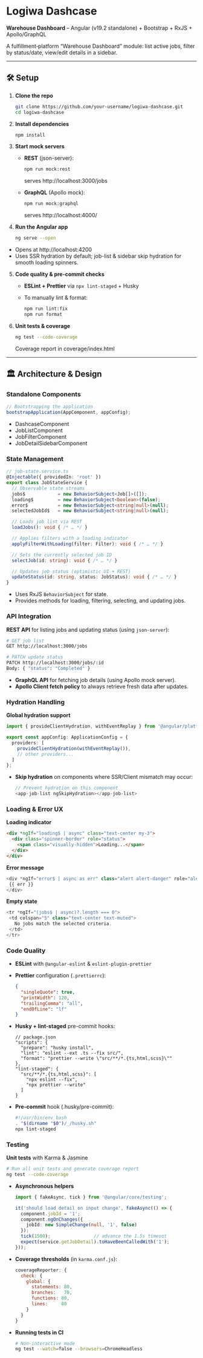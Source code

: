 # Logiwa Dashcase

**Warehouse Dashboard** – Angular (v19.2 standalone) + Bootstrap + RxJS + Apollo/GraphQL

A fulfillment‐platform “Warehouse Dashboard” module: list active jobs, filter by status/date, view/edit details in a sidebar.

---

## 🛠️ Setup

1. **Clone the repo**  
   ```bash
   git clone https://github.com/your-username/logiwa-dashcase.git
   cd logiwa-dashcase

2. **Install dependencies**  
   ```bash
   npm install

3. **Start mock servers**  
   - **REST** (json-server):  
     ```bash
     npm run mock:rest
     ```
     serves http://localhost:3000/jobs
     
   - **GraphQL** (Apollo mock):  
     ```bash
     npm run mock:graphql
     ```
     serves http://localhost:4000/
     
4. **Run the Angular app**  
   ```bash
   ng serve --open
  * Opens at http://localhost:4200
  * Uses SSR hydration by default; job-list & sidebar skip hydration for smooth loading spinners.

5. **Code quality & pre-commit checks**  
   - **ESLint + Prettier** via `npx lint-staged` + Husky  
   - To manually lint & format:
    
     ```bash
     npm run lint:fix
     npm run format
     ```
     
6. **Unit tests & coverage**  
   ```bash
   ng test --code-coverage
   ```
   Coverage report in coverage/index.html

---
   
## 🏛️ Architecture & Design

### Standalone Components

```ts
// Bootstrapping the application
bootstrapApplication(AppComponent, appConfig);
```
- DashcaseComponent
- JobListComponent
- JobFilterComponent
- JobDetailSidebarComponent

### State Management  
```ts
// job-state.service.ts
@Injectable({ providedIn: 'root' })
export class JobStateService {
  // Observable state streams
  jobs$            = new BehaviorSubject<Job[]>([]);
  loading$         = new BehaviorSubject<boolean>(false);
  error$           = new BehaviorSubject<string|null>(null);
  selectedJobId$   = new BehaviorSubject<string|null>(null);

  // Loads job list via REST
  loadJobs(): void { /* … */ }

  // Applies filters with a loading indicator
  applyFilterWithLoading(filter: Filter): void { /* … */ }

  // Sets the currently selected job ID
  selectJob(id: string): void { /* … */ }

  // Updates job status (optimistic UI + REST)
  updateStatus(id: string, status: JobStatus): void { /* … */ }
}
```
- Uses RxJS `BehaviorSubject` for state.
- Provides methods for loading, filtering, selecting, and updating jobs.

### API Integration  
**REST API** for listing jobs and updating status (using `json-server`):  
  ```bash
  # GET job list
  GET http://localhost:3000/jobs

  # PATCH update status
  PATCH http://localhost:3000/jobs/:id
  Body: { "status": "Completed" }
  ```
  - **GraphQL API** for fetching job details (using Apollo mock server).
  - **Apollo Client fetch policy** to always retrieve fresh data after updates.

### Hydration Handling  
**Global hydration support**  
  ```ts
  import { provideClientHydration, withEventReplay } from '@angular/platform-browser';

  export const appConfig: ApplicationConfig = {
    providers: [
      provideClientHydration(withEventReplay()),
      // other providers...
    ]
  };
  ```
- **Skip hydration** on components where SSR/Client mismatch may occur:

  ```ts
  // Prevent hydration on this component
  <app-job-list ngSkipHydration></app-job-list>
  ```
  
### Loading & Error UX  
**Loading indicator**  
  ```html
  <div *ngIf="loading$ | async" class="text-center my-3">
    <div class="spinner-border" role="status">
      <span class="visually-hidden">Loading...</span>
    </div>
  </div>
 ```
**Error message**  
  ```ts
 <div *ngIf="error$ | async as err" class="alert alert-danger" role="alert">
   {{ err }}
 </div>
 ```
**Empty state**  
  ```ts
 <tr *ngIf="(jobs$ | async)?.length === 0">
   <td colspan="5" class="text-center text-muted">
     No jobs match the selected criteria.
   </td>
 </tr>
 ```

### Code Quality  
- **ESLint** with `@angular-eslint` & `eslint-plugin-prettier`  
- **Prettier** configuration (`.prettierrc`):

  ```json
  {
    "singleQuote": true,
    "printWidth": 120,
    "trailingComma": "all",
    "endOfLine": "lf"
  }
  ```

- **Husky + lint-staged** pre-commit hooks:

  ```jsonc
  // package.json
  "scripts": {
    "prepare": "husky install",
    "lint": "eslint --ext .ts --fix src/",
    "format": "prettier --write \"src/**/*.{ts,html,scss}\""
  },
  "lint-staged": {
    "src/**/*.{ts,html,scss}": [
      "npx eslint --fix",
      "npx prettier --write"
    ]
  }
  ```

- **Pre-commit** hook (.husky/pre-commit):

  ```bash
  #!/usr/bin/env bash
  . "$(dirname "$0")/_/husky.sh"
  npx lint-staged
  ```
  
### Testing  
**Unit tests** with Karma & Jasmine  
  ```bash
  # Run all unit tests and generate coverage report
  ng test --code-coverage
  ```

- **Asynchronous helpers**

  ```ts
  import { fakeAsync, tick } from '@angular/core/testing';
  
  it('should load detail on input change', fakeAsync(() => {
    component.jobId = '1';
    component.ngOnChanges({
      jobId: new SimpleChange(null, '1', false)
    });
    tick(1500);                // advance the 1.5s timeout
    expect(service.getJobDetail).toHaveBeenCalledWith('1');
  }));
  ```

- **Coverage thresholds** (in `karma.conf.js`):

  ```js
  coverageReporter: {
    check: {
      global: {
        statements: 80,
        branches:   70,
        functions: 80,
        lines:     80
      }
    }
  }
  ```

- **Running tests in CI**

  ```bash
  # Non-interactive mode
  ng test --watch=false --browsers=ChromeHeadless
  ```
